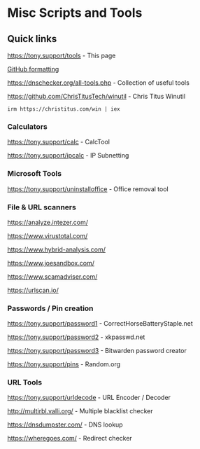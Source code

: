 # Misc Scripts and Tools
## Quick links
https://tony.support/tools - This page

[GitHub formatting](https://docs.github.com/en/get-started/writing-on-github/getting-started-with-writing-and-formatting-on-github/basic-writing-and-formatting-syntax/)

https://dnschecker.org/all-tools.php - Collection of useful tools

https://github.com/ChrisTitusTech/winutil - Chris Titus Winutil

    irm https://christitus.com/win | iex
  
### Calculators

https://tony.support/calc - CalcTool

https://tony.support/ipcalc - IP Subnetting

### Microsoft Tools

https://tony.support/uninstalloffice - Office removal tool

### File & URL scanners

https://analyze.intezer.com/

https://www.virustotal.com/

https://www.hybrid-analysis.com/

https://www.joesandbox.com/

https://www.scamadviser.com/

https://urlscan.io/

### Passwords / Pin creation

https://tony.support/password1 - CorrectHorseBatteryStaple.net

https://tony.support/password2 - xkpasswd.net

https://tony.support/password3 - Bitwarden password creator

https://tony.support/pins - Random.org

### URL Tools

https://tony.support/urldecode - URL Encoder / Decoder

http://multirbl.valli.org/ - Multiple blacklist checker

https://dnsdumpster.com/ - DNS lookup

https://wheregoes.com/ - Redirect checker
